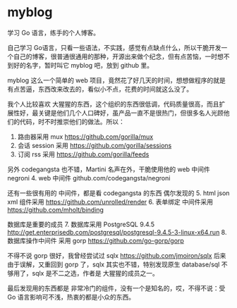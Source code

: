 # myblog
学习 Go 语言，练手的个人博客。

自己学习 Go语言，只看一些语法，不实践，感觉有点缺点什么，所以干脆开发一个自己的博客，很普通很通用的那种，开源出来做个纪念，但有点苦恼，一时想不到好的名字，暂时叫它 myblog 吧，放到 github 里。

myblog 这么一个简单的 web 项目，竟然花了好几天的时间，想想做程序的就是有点苦逼，东西改来改去的，看似小不点，花费的时间就这么没了。

我个人比较喜欢 大猩猩的东西，这个组织的东西很低调，代码质量很高，而且扩展性好，最关键是他们几个人口碑好，虽产品一直不是很热门，但很多名人光顾他们的代码，时不时推崇他们的做法。所以：
1. 路由器采用 mux  https://github.com/gorilla/mux  
2. 会话 session 采用 https://github.com/gorilla/sessions 
3. 订阅 rss 采用 https://github.com/gorilla/feeds

另外 codegangsta 也不错，Martini 名声在外，干脆使用他的 web 中间件 negroni
4. web 中间件 github.com/codegangsta/negroni

还有一些很有用的 中间件，都是看 codegangsta  的东西 偶尔发现的
5. html json xml 组件采用 https://github.com/unrolled/render
6. 表单绑定 中间件采用 https://github.com/mholt/binding

数据库是重要的成员
7. 数据库采用 PostgreSQL 9.4.5 http://get.enterprisedb.com/postgresql/postgresql-9.4.5-3-linux-x64.run
8. 数据库操作中间件 采用 gorp  https://github.com/go-gorp/gorp

不得不说 gorp 很好，我曾经尝试过 sqlx  https://github.com/jmoiron/sqlx 后来由于误解，又重回到 gorp 了，sqlx 其实也不错，特别发现原生 database/sql 不够用了，sqlx 是不二之选，作者是 大猩猩的成员之一。

最后发现用的东西都是 非常冷门的组件，没有一个是知名的，哎，不得不说：受 Go 语言影响可不浅，热衷的都是小众的东西。
